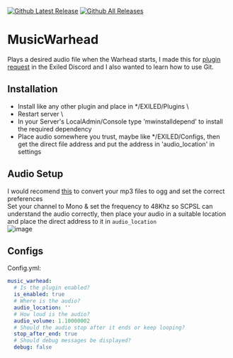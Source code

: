 [![Github Latest Release](https://img.shields.io/github/v/release/chillguy-leo/MusicWarhead)]() 
[![Github All Releases](https://img.shields.io/github/downloads/chillguy-leo/MusicWarhead/total.svg)]() 
# MusicWarhead
Plays a desired audio file when the Warhead starts, I made this for [plugin request](https://discord.com/channels/656673194693885975/656709490959450113/1341844335049707600) in the Exiled Discord and I also wanted to learn how to use Git.

## Installation
- Install like any other plugin and place in */EXILED/Plugins \ 
- Restart server \
- In your Server's LocalAdmin/Console type 'mwinstalldepend' to install the required dependency
- Place audio somewhere you trust, maybe like */EXILED/Configs, then get the direct file address and put the address in 'audio_location' in settings

## Audio Setup
I would recomend [this](https://audio.online-convert.com/convert/mp3-to-ogg) to convert your mp3 files to ogg and set the correct preferences \
Set your channel to Mono & set the frequency to 48Khz so SCPSL can understand the audio correctly, then place your audio in a suitable location and place the direct address to it in `audio_location` \
![image](https://github.com/user-attachments/assets/857ddb65-e41a-4c5b-b395-0d6c73386bb4)


## Configs
Config.yml:
```yaml
music_warhead:
  # Is the plugin enabled?
  is_enabled: true
  # Where is the audio?
  audio_location: ''
  # How loud is the audio?
  audio_volume: 1.10000002
  # Should the audio stop after it ends or keep looping?
  stop_after_end: true
  # Should debug messages be displayed?
  debug: false
```

